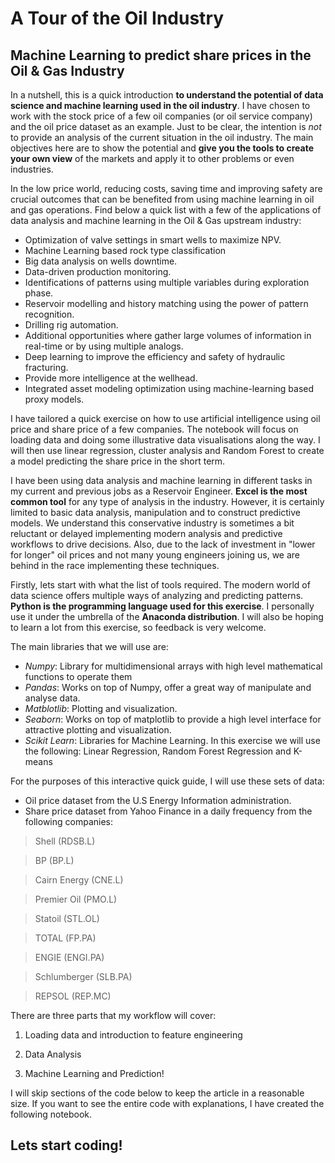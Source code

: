 # A Tour of the Oil Industry

## Machine Learning to predict share prices in the Oil & Gas Industry

In a nutshell, this is a quick introduction **to understand the potential of data science and machine learning used in the oil industry**. I have chosen to work with the stock price of a few oil companies (or oil service company) and the oil price dataset as an example. Just to be clear, the intention is *not* to provide an analysis of the current situation in the oil industry. The main objectives here are to show the potential and **give you the tools to create your own view** of the markets and apply it to other problems or even industries.

In the low price world, reducing costs, saving time and improving safety are crucial outcomes that can be benefited from using machine learning in oil and gas operations. Find below a quick list with a few of the applications of data analysis and machine learning in the Oil & Gas upstream industry:

* Optimization of valve settings in smart wells to maximize NPV.
* Machine Learning based rock type classification
* Big data analysis on wells downtime.
* Data-driven production monitoring.
* Identifications of patterns using multiple variables during exploration phase.
* Reservoir modelling and history matching using the power of pattern recognition.
* Drilling rig automation.
* Additional opportunities where gather large volumes of information in real-time or by using multiple analogs.
* Deep learning to improve the efficiency and safety of hydraulic fracturing.
* Provide more intelligence at the wellhead.
* Integrated asset modeling optimization using machine-learning based proxy models.

I have tailored a quick exercise on how to use artificial intelligence using oil price and share price of a few companies. The notebook will focus on loading data and doing some illustrative data visualisations along the way. I will then use linear regression, cluster analysis and Random Forest to create a model predicting the share price in the short term.

I have been using data analysis and machine learning in different tasks in my current and previous jobs as a Reservoir Engineer. **Excel is the most common tool** for any type of analysis in the industry. However, it is certainly limited to basic data analysis, manipulation and to construct predictive models. We understand this conservative industry is sometimes a bit reluctant or delayed implementing modern analysis and predictive workflows to drive decisions. Also, due to the lack of investment in "lower for longer" oil prices and not many young engineers joining us, we are behind in the race implementing these techniques.

Firstly, lets start with what the list of tools required. The modern world of data science offers multiple ways of analyzing and predicting patterns. **Python is the programming language used for this exercise**. I personally use it under the umbrella of the **Anaconda distribution**. I will also be hoping to learn a lot from this exercise, so feedback is very welcome.

The main libraries that we will use are:

* *Numpy*: Library for multidimensional arrays with high level mathematical functions to operate them
* *Pandas*: Works on top of Numpy, offer a great way of manipulate and analyse data.
* *Matblotlib*: Plotting and visualization.
* *Seaborn*: Works on top of matplotlib to provide a high level interface for attractive plotting and visualization.
* *Scikit Learn*: Libraries for Machine Learning. In this exercise we will use the following: Linear Regression, Random Forest Regression and K-means

For the purposes of this interactive quick guide, I will use these sets of data:

* Oil price dataset from the U.S Energy Information administration.
* Share price dataset from Yahoo Finance in a daily frequency from the following companies:

> Shell (RDSB.L)

> BP (BP.L)

> Cairn Energy (CNE.L)

> Premier Oil (PMO.L)

> Statoil (STL.OL)

> TOTAL (FP.PA)

> ENGIE (ENGI.PA)

> Schlumberger (SLB.PA)

> REPSOL (REP.MC)

There are three parts that my workflow will cover:

1. Loading data and introduction to feature engineering

2. Data Analysis

3. Machine Learning and Prediction!

I will skip sections of the code below to keep the article in a reasonable size. If you want to see the entire code with explanations, I have created the following notebook.

## Lets start coding!
